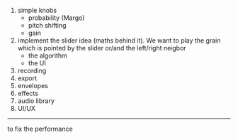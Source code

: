1. simple knobs
    - probability (Margo)
    - pitch shifting 
    - gain 
2. implement the slider idea (maths behind it). We want to play the grain which is pointed by the slider or/and the left/right neigbor 
    - the algorithm 
    - the UI 
3. recording
4. export
5. envelopes
6. effects 
7. audio library 
8. UI/UX

----
to fix the performance